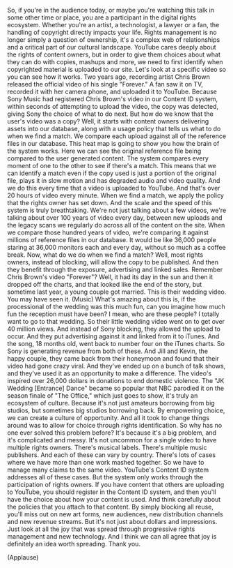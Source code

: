 
So, if you&#39;re in the audience today,
or maybe you&#39;re watching this talk in some other time or place,
you are a participant in the digital rights ecosystem.
Whether you&#39;re an artist, a technologist,
a lawyer or a fan,
the handling of copyright directly impacts your life.
Rights management is no longer
simply a question of ownership,
it&#39;s a complex web of relationships
and a critical part of our cultural landscape.
YouTube cares deeply about the rights of content owners,
but in order to give them choices about what they can do
with copies, mashups and more,
we need to first identify
when copyrighted material is uploaded to our site.
Let&#39;s look at a specific video so you can see how it works.
Two years ago, recording artist Chris Brown
released the official video of his single &quot;Forever.&quot;
A fan saw it on TV,
recorded it with her camera phone,
and uploaded it to YouTube.
Because Sony Music had registered Chris Brown&#39;s video
in our Content ID system,
within seconds of attempting to upload the video,
the copy was detected,
giving Sony the choice of what to do next.
But how do we know that the user&#39;s video was a copy?
Well, it starts with content owners
delivering assets into our database,
along with a usage policy
that tells us what to do when we find a match.
We compare each upload
against all of the reference files in our database.
This heat map is going to show you
how the brain of the system works.
Here we can see the original reference file
being compared to the user generated content.
The system compares every moment
of one to the other to see if there&#39;s a match.
This means that we can identify a match
even if the copy used is just a portion of the original file,
plays it in slow motion
and has degraded audio and video quality.
And we do this every time
that a video is uploaded to YouTube.
And that&#39;s over 20 hours of video every minute.
When we find a match,
we apply the policy that the rights owner has set down.
And the scale and the speed of this system
is truly breathtaking.
We&#39;re not just talking about a few videos,
we&#39;re talking about over
100 years of video every day,
between new uploads and the legacy scans
we regularly do across all of the content on the site.
When we compare those hundred years of video,
we&#39;re comparing it against millions
of reference files in our database.
It would be like 36,000 people
staring at 36,000 monitors
each and every day, without so much as a coffee break.
Now, what do we do when we find a match?
Well, most rights owners, instead of blocking,
will allow the copy to be published.
And then they benefit through the exposure,
advertising and linked sales.
Remember Chris Brown&#39;s video &quot;Forever&quot;?
Well, it had its day in the sun and then it dropped off the charts,
and that looked like the end of the story,
but sometime last year, a young couple got married.
This is their wedding video.
You may have seen it.
(Music)
What&#39;s amazing about this is,
if the processional of the wedding was this much fun,
can you imagine how much fun the reception must have been?
I mean, who are these people?
I totally want to go to that wedding.
So their little wedding video went on
to get over 40 million views.
And instead of Sony blocking,
they allowed the upload to occur.
And they put advertising against it
and linked from it to iTunes.
And the song, 18 months old,
went back to number four on the iTunes charts.
So Sony is generating revenue from both of these.
And Jill and Kevin, the happy couple,
they came back from their honeymoon
and found that their video had gone crazy viral.
And they&#39;ve ended up on a bunch of talk shows,
and they&#39;ve used it as an opportunity to make a difference.
The video&#39;s inspired over 26,000 dollars in donations
to end domestic violence.
The &quot;JK Wedding [Entrance] Dance&quot; became so popular
that NBC parodied it on the season finale of &quot;The Office,&quot;
which just goes to show,
it&#39;s truly an ecosystem of culture.
Because it&#39;s not just amateurs borrowing from big studios,
but sometimes big studios borrowing back.
By empowering choice, we can create a culture of opportunity.
And all it took to change things around
was to allow for choice through rights identification.
So why has no one ever solved this problem before?
It&#39;s because it&#39;s a big problem,
and it&#39;s complicated and messy.
It&#39;s not uncommon for a single video
to have multiple rights owners.
There&#39;s musical labels.
There&#39;s multiple music publishers.
And each of these can vary by country.
There&#39;s lots of cases
where we have more than one work mashed together.
So we have to manage many claims
to the same video.
YouTube&#39;s Content ID system addresses all of these cases.
But the system only works through
the participation of rights owners.
If you have content that others are uploading to YouTube,
you should register in the Content ID system,
and then you&#39;ll have the choice
about how your content is used.
And think carefully about the policies that you attach to that content.
By simply blocking all reuse,
you&#39;ll miss out on new art forms,
new audiences,
new distribution channels
and new revenue streams.
But it&#39;s not just about dollars and impressions.
Just look at all the joy
that was spread through progressive rights management
and new technology.
And I think we can all agree that joy is definitely an idea worth spreading.
Thank you.

(Applause)

